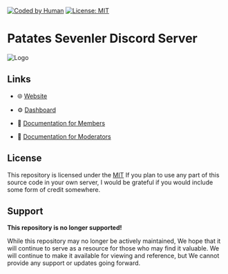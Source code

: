 

[![Coded by Human](https://camo.githubusercontent.com/6ad868d8edb3c435e29d1dde82d432717c340c21b29849dd391ec3eb2a7cd477/68747470733a2f2f696d672e736869656c64732e696f2f62616467652f436f646564253230427925323048756d616e2d3130302532352d627269676874677265656e)]()
[![License: MIT](https://img.shields.io/badge/License-MIT-yellow.svg)](https://opensource.org/licenses/MIT)



# Patates Sevenler Discord Server


![Logo](https://i.imgur.com/OaqveQp.png)


## Links

* 🌐 [Website](https://patates-website.vercel.app/)
* ⚙️ [Dashboard](https://dashboard-html.vercel.app/)

* 📖 [Documentation for Members](https://laernos.gitbook.io/patates-sevenler/)
* 📖 [Documentation for Moderators](https://laernos.gitbook.io/mod-docs/)

## License

This repository is licensed under the [MIT](LICENSE) If you plan to use any part of this source code in your own server, I would be grateful if you would include some form of credit somewhere.

## Support

__This repository is no longer supported!__

While this repository may no longer be actively maintained, We hope that it will continue to serve as a resource for those who may find it valuable. We will continue to make it available for viewing and reference, but We cannot provide any support or updates going forward.
